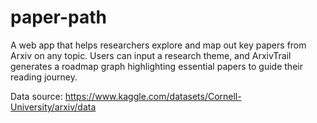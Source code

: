 # paper-path
A web app that helps researchers explore and map out key papers from Arxiv on any topic. Users can input a research theme, and ArxivTrail generates a roadmap graph highlighting essential papers to guide their reading journey.

Data source: https://www.kaggle.com/datasets/Cornell-University/arxiv/data
